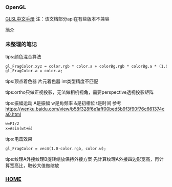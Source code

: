 ### OpenGL

[GLSL中文手册](https://blog.csdn.net/xhm01291212/article/details/79270836)
注：该文档部分api在有些版本不兼容


[简介](https://blog.csdn.net/opengl/introduce)

### 未整理的笔记

tips:颜色混合算法
```markdown
gl_FragColor.xyz = color.rgb * color.a + colorBg.rgb * colorBg.a * (1.0 - color.a);
gl_FragColor.a = color.a;
```

tips:顶点着色器 片元着色器 int类型精度不匹配

tips:ortho只做正视投影，无法做相机视角，需要perspective透视投影矩阵

tips:振幅运动
A是振幅 w是角频率 &是初相位 t是时间
参考 https://wenku.baidu.com/view/b58f328f6e1aff00bed5b9f3f90f76c661374ca0.html
```markdown
w=PI/2
x=Asin(wt+&)
```

tips:电击效果
```markdown
gl_FragColor = vec4(1.0-color.rgb, color.w);
```

tips:纹理A外接纹理B旋转缩放保持外接方案
先计算纹理A外接四边形宽高，再计算宽高比，取较大值做缩放

### [HOME](https://daixuenan.github.io/)